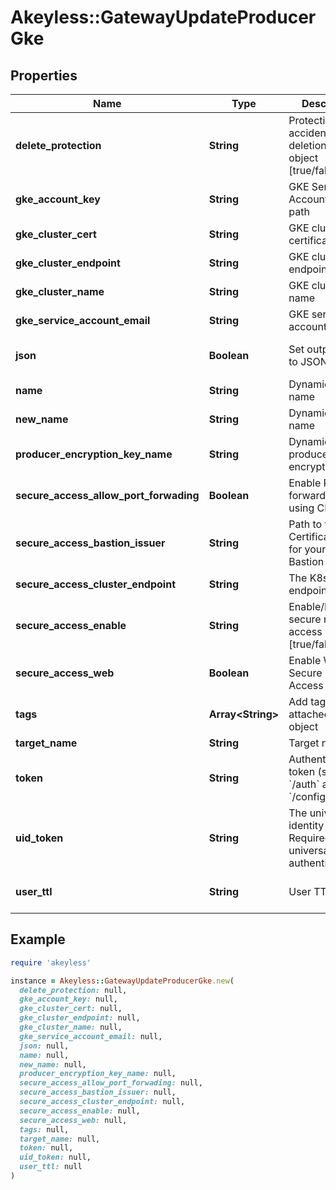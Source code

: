 # Akeyless::GatewayUpdateProducerGke

## Properties

| Name | Type | Description | Notes |
| ---- | ---- | ----------- | ----- |
| **delete_protection** | **String** | Protection from accidental deletion of this object [true/false] | [optional] |
| **gke_account_key** | **String** | GKE Service Account key file path | [optional] |
| **gke_cluster_cert** | **String** | GKE cluster CA certificate | [optional] |
| **gke_cluster_endpoint** | **String** | GKE cluster URL endpoint | [optional] |
| **gke_cluster_name** | **String** | GKE cluster name | [optional] |
| **gke_service_account_email** | **String** | GKE service account email | [optional] |
| **json** | **Boolean** | Set output format to JSON | [optional][default to false] |
| **name** | **String** | Dynamic secret name |  |
| **new_name** | **String** | Dynamic secret name | [optional] |
| **producer_encryption_key_name** | **String** | Dynamic producer encryption key | [optional] |
| **secure_access_allow_port_forwading** | **Boolean** | Enable Port forwarding while using CLI access | [optional] |
| **secure_access_bastion_issuer** | **String** | Path to the SSH Certificate Issuer for your Akeyless Bastion | [optional] |
| **secure_access_cluster_endpoint** | **String** | The K8s cluster endpoint URL | [optional] |
| **secure_access_enable** | **String** | Enable/Disable secure remote access [true/false] | [optional] |
| **secure_access_web** | **Boolean** | Enable Web Secure Remote Access | [optional][default to false] |
| **tags** | **Array&lt;String&gt;** | Add tags attached to this object | [optional] |
| **target_name** | **String** | Target name | [optional] |
| **token** | **String** | Authentication token (see &#x60;/auth&#x60; and &#x60;/configure&#x60;) | [optional] |
| **uid_token** | **String** | The universal identity token, Required only for universal_identity authentication | [optional] |
| **user_ttl** | **String** | User TTL | [optional][default to &#39;60m&#39;] |

## Example

```ruby
require 'akeyless'

instance = Akeyless::GatewayUpdateProducerGke.new(
  delete_protection: null,
  gke_account_key: null,
  gke_cluster_cert: null,
  gke_cluster_endpoint: null,
  gke_cluster_name: null,
  gke_service_account_email: null,
  json: null,
  name: null,
  new_name: null,
  producer_encryption_key_name: null,
  secure_access_allow_port_forwading: null,
  secure_access_bastion_issuer: null,
  secure_access_cluster_endpoint: null,
  secure_access_enable: null,
  secure_access_web: null,
  tags: null,
  target_name: null,
  token: null,
  uid_token: null,
  user_ttl: null
)
```

